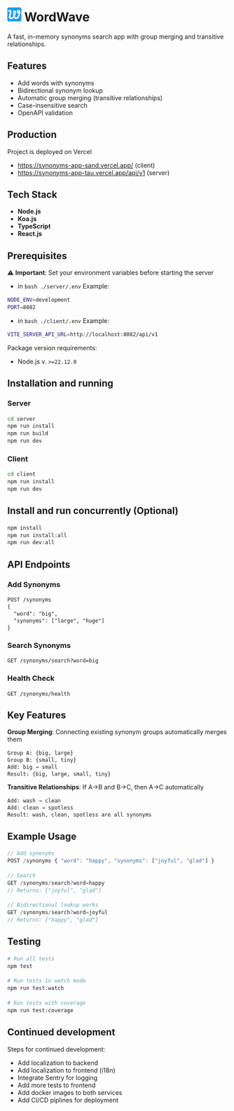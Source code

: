 # <img src="./client/public/favicon-32x32.png"> WordWave

A fast, in-memory synonyms search app with group merging and transitive relationships.

## Features

- Add words with synonyms
- Bidirectional synonym lookup
- Automatic group merging (transitive relationships)
- Case-insensitive search
- OpenAPI validation

## Production
Project is deployed on Vercel

- https://synonyms-app-sand.vercel.app/ (client)
- https://synonyms-app-tau.vercel.app/api/v1 (server)

## Tech Stack

- **Node.js**
- **Koa.js**
- **TypeScript**
- **React.js**

## Prerequisites
⚠️ **Important**: Set your environment variables before starting the server

- in ```bash ./server/.env```
Example:
```bash
NODE_ENV=development
PORT=8082
```
- in ```bash ./client/.env```
Example:
```bash
VITE_SERVER_API_URL=http://localhost:8082/api/v1
```

Package version requirements:
- Node.js v. ```>=22.12.0```


## Installation and running

### Server
```bash
cd server
npm run install
npm run build
npm run dev
```

### Client
```bash
cd client
npm run install
npm run dev
```

## Install and run concurrently (Optional)
```bash
npm install
npm run install:all
npm run dev:all
```

## API Endpoints

### Add Synonyms

```
POST /synonyms
{
  "word": "big",
  "synonyms": ["large", "huge"]
}
```

### Search Synonyms

```
GET /synonyms/search?word=big
```

### Health Check

```
GET /synonyms/health
```

## Key Features

**Group Merging**: Connecting existing synonym groups automatically merges them

```
Group A: {big, large}
Group B: {small, tiny}
Add: big → small
Result: {big, large, small, tiny}
```

**Transitive Relationships**: If A→B and B→C, then A→C automatically

```
Add: wash → clean
Add: clean → spotless
Result: wash, clean, spotless are all synonyms
```

## Example Usage

```javascript
// Add synonyms
POST /synonyms { "word": "happy", "synonyms": ["joyful", "glad"] }

// Search
GET /synonyms/search?word=happy
// Returns: ["joyful", "glad"]

// Bidirectional lookup works
GET /synonyms/search?word=joyful
// Returns: ["happy", "glad"]
```

## Testing

```bash
# Run all tests
npm test

# Run tests in watch mode
npm run test:watch

# Run tests with coverage
npm run test:coverage
```

## Continued development
Steps for continued development:

- Add localization to backend
- Add localization to frontend (i18n)
- Integrate Sentry for logging
- Add more tests to frontend
- Add docker images to both services
- Add CI/CD piplines for deployment
